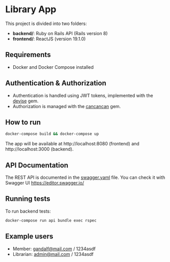 # Library App

This project is divided into two folders:

- **backend/**: Ruby on Rails API (Rails version 8)
- **frontend/**: ReactJS (version 19.1.0)

## Requirements
- Docker and Docker Compose installed

## Authentication & Authorization

- Authentication is handled using JWT tokens, implemented with the
  [devise](https://github.com/heartcombo/devise) gem.
- Authorization is managed with the [cancancan](https://github.com/CanCanCommunity/cancancan)
  gem.

## How to run

```bash
docker-compose build && docker-compose up
```

The app will be available at http://localhost:8080 (frontend) and
http://localhost:3000 (backend).

## API Documentation

The REST API is documented in the [swagger.yaml](./swagger.yaml) file. You can check it
with Swagger UI https://editor.swagger.io/

## Running tests

To run backend tests:

```bash
docker-compose run api bundle exec rspec
```

## Example users
- Member: gandalf@mail.com / 1234asdf
- Librarian: admin@mail.com / 1234asdf
